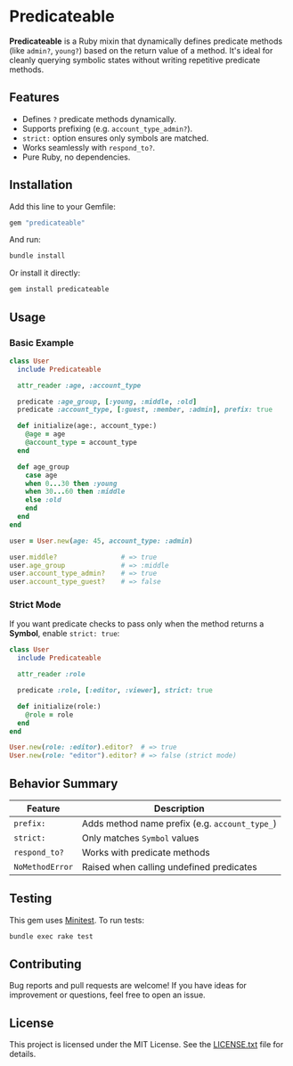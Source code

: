 # Predicateable

**Predicateable** is a Ruby mixin that dynamically defines predicate methods (like `admin?`, `young?`) based on the return value of a method. It's ideal for cleanly querying symbolic states without writing repetitive predicate methods.

## Features

- Defines `?` predicate methods dynamically.
- Supports prefixing (e.g. `account_type_admin?`).
- `strict:` option ensures only symbols are matched.
- Works seamlessly with `respond_to?`.
- Pure Ruby, no dependencies.

## Installation

Add this line to your Gemfile:

```ruby
gem "predicateable"
````

And run:

```sh
bundle install
```

Or install it directly:

```sh
gem install predicateable
```

## Usage

### Basic Example

```ruby
class User
  include Predicateable

  attr_reader :age, :account_type

  predicate :age_group, [:young, :middle, :old]
  predicate :account_type, [:guest, :member, :admin], prefix: true

  def initialize(age:, account_type:)
    @age = age
    @account_type = account_type
  end

  def age_group
    case age
    when 0...30 then :young
    when 30...60 then :middle
    else :old
    end
  end
end

user = User.new(age: 45, account_type: :admin)

user.middle?                # => true
user.age_group              # => :middle
user.account_type_admin?    # => true
user.account_type_guest?    # => false
```

### Strict Mode

If you want predicate checks to pass only when the method returns a **Symbol**, enable `strict: true`:

```ruby
class User
  include Predicateable

  attr_reader :role

  predicate :role, [:editor, :viewer], strict: true

  def initialize(role:)
    @role = role
  end
end

User.new(role: :editor).editor?  # => true
User.new(role: "editor").editor? # => false (strict mode)
```

## Behavior Summary

| Feature         | Description                                    |
| --------------- | ---------------------------------------------- |
| `prefix:`       | Adds method name prefix (e.g. `account_type_`) |
| `strict:`       | Only matches `Symbol` values                   |
| `respond_to?`   | Works with predicate methods                   |
| `NoMethodError` | Raised when calling undefined predicates       |

## Testing

This gem uses [Minitest](https://github.com/minitest/minitest). To run tests:

```sh
bundle exec rake test
```

## Contributing

Bug reports and pull requests are welcome! If you have ideas for improvement or questions, feel free to open an issue.

## License

This project is licensed under the MIT License. See the [LICENSE.txt](LICENSE.txt) file for details.
